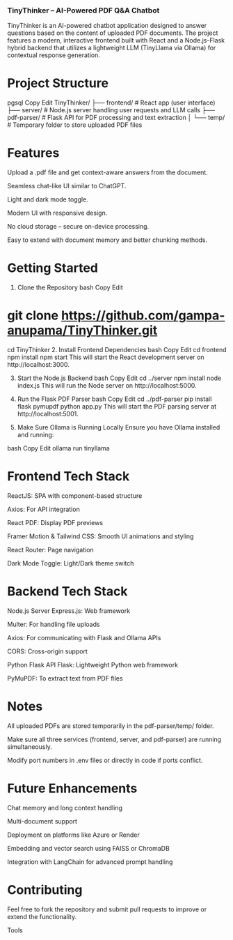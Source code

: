 ### TinyThinker – AI-Powered PDF Q&A Chatbot
TinyThinker is an AI-powered chatbot application designed to answer questions based on the content of uploaded PDF documents. The project features a modern, interactive frontend built with React and a Node.js-Flask hybrid backend that utilizes a lightweight LLM (TinyLlama via Ollama) for contextual response generation.

# Project Structure
pgsql
Copy
Edit
TinyThinker/
├── frontend/           # React app (user interface)
├── server/             # Node.js server handling user requests and LLM calls
├── pdf-parser/         # Flask API for PDF processing and text extraction
│   └── temp/           # Temporary folder to store uploaded PDF files

# Features
Upload a .pdf file and get context-aware answers from the document.

Seamless chat-like UI similar to ChatGPT.

Light and dark mode toggle.

Modern UI with responsive design.

No cloud storage – secure on-device processing.

Easy to extend with document memory and better chunking methods.

# Getting Started
1. Clone the Repository
bash
Copy
Edit
# git clone https://github.com/gampa-anupama/TinyThinker.git
cd TinyThinker
2. Install Frontend Dependencies
bash
Copy
Edit
cd frontend
npm install
npm start
This will start the React development server on http://localhost:3000.

3. Start the Node.js Backend
bash
Copy
Edit
cd ../server
npm install
node index.js
This will run the Node server on http://localhost:5000.

4. Run the Flask PDF Parser
bash
Copy
Edit
cd ../pdf-parser
pip install flask pymupdf
python app.py
This will start the PDF parsing server at http://localhost:5001.

5. Make Sure Ollama is Running Locally
Ensure you have Ollama installed and running:

bash
Copy
Edit
ollama run tinyllama

# Frontend Tech Stack
ReactJS: SPA with component-based structure

Axios: For API integration

React PDF: Display PDF previews

Framer Motion & Tailwind CSS: Smooth UI animations and styling

React Router: Page navigation

Dark Mode Toggle: Light/Dark theme switch

# Backend Tech Stack
Node.js Server
Express.js: Web framework

Multer: For handling file uploads

Axios: For communicating with Flask and Ollama APIs

CORS: Cross-origin support

Python Flask API
Flask: Lightweight Python web framework

PyMuPDF: To extract text from PDF files

# Notes
All uploaded PDFs are stored temporarily in the pdf-parser/temp/ folder.

Make sure all three services (frontend, server, and pdf-parser) are running simultaneously.

Modify port numbers in .env files or directly in code if ports conflict.

# Future Enhancements
Chat memory and long context handling

Multi-document support

Deployment on platforms like Azure or Render

Embedding and vector search using FAISS or ChromaDB

Integration with LangChain for advanced prompt handling

# Contributing
Feel free to fork the repository and submit pull requests to improve or extend the functionality.









Tools


